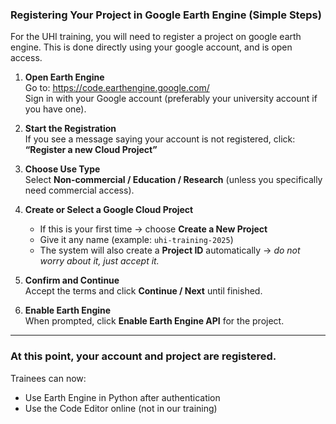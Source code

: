 ### **Registering Your Project in Google Earth Engine (Simple Steps)**
For the UHI training, you will need to register a project on google earth engine. This is done directly using your google account, and is open access.

1. **Open Earth Engine**  
    Go to: https://code.earthengine.google.com/  
    Sign in with your Google account (preferably your university account if you have one).
    
2. **Start the Registration**  
    If you see a message saying your account is not registered, click:  
    **“Register a new Cloud Project”**
    
3. **Choose Use Type**  
    Select **Non-commercial / Education / Research** (unless you specifically need commercial access).
    
4. **Create or Select a Google Cloud Project**
    
    - If this is your first time → choose **Create a New Project**
    - Give it any name (example: `uhi-training-2025`)
    - The system will also create a **Project ID** automatically → _do not worry about it, just accept it._
        
5. **Confirm and Continue**  
    Accept the terms and click **Continue / Next** until finished.
    
6. **Enable Earth Engine**  
    When prompted, click **Enable Earth Engine API** for the project.
    
---

### **At this point, your account and project are registered.**
Trainees can now:
- Use Earth Engine in Python after authentication
- Use the Code Editor online (not in our training)
    
